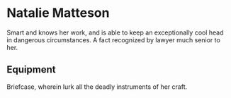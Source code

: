 # Natalie Matteson
Smart and knows her work, and is able to keep an exceptionally cool head in dangerous circumstances. A fact recognized by lawyer much senior to her.

## Equipment
Briefcase, wherein lurk all the deadly instruments of her craft.
